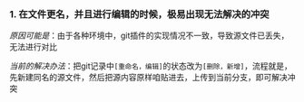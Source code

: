 ### 1. 在文件更名，并且进行编辑的时候，极易出现无法解决的冲突

*原因可能是*：由于各种环境中，git插件的实现情况不一致，导致源文件已丢失，无法进行对比

*当前的解决办法*：把git记录中`[重命名，编辑]`的状态改为`[删除，新增]`，流程就是，先新建同名的源文件，然后把源内容原样咱贴进去，上传到当前分支，即可解决冲突



